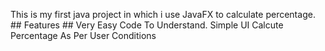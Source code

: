 This is my first java project in which i use JavaFX to calculate percentage.
      ## Features ##
      Very Easy Code To Understand.
      Simple UI
      Calcute Percentage As Per User Conditions 
